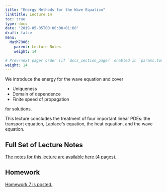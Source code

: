 ```yaml
---
title: "Energy Methods for the Wave Equation"
linktitle: Lecture 14
toc: true
type: docs
date: "2019-05-05T00:00:00+01:00"
draft: false
menu:
  Math7006:
    parent: Lecture Notes
    weight: 14

# Prev/next pager order (if `docs_section_pager` enabled in `params.toml`)
weight: 14
---
```

We introduce the energy for the wave equation and cover

* Uniqueness
* Domain of dependence
* Finite speed of propagation

for solutions.

This lecture concludes the treatment of four important linear PDEs: the transport equation, Laplace's equation, the heat equation, and the wave equation.

## Full Set of Lecture Notes

[The notes for this lecture are available here (4 pages).](https://www.dropbox.com/s/kk1g5nuv86o934j/uc-7006-Lec-14-Wave-Eqn-Energy.pdf?dl=0)

## Homework
[Homework 7 is posted.](https://www.dropbox.com/s/2imfzjvqu294fuy/Math-7006-Sp20-HW7.pdf?dl=0)
